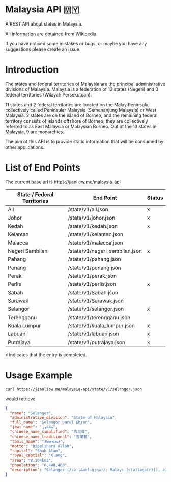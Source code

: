 # Malaysia API 🇲🇾

A REST API about states in Malaysia.

All information are obtained from Wikipedia.

If you have noticed some mistakes or bugs, or maybe you have any suggestions please create an issue.

# Introduction

The states and federal territories of Malaysia are the principal administrative divisions of Malaysia. Malaysia is a federation of 13 states (Negeri) and 3 federal territories (Wilayah Persekutuan).

11 states and 2 federal territories are located on the Malay Peninsula, collectively called Peninsular Malaysia (Semenanjung Malaysia) or West Malaysia. 2 states are on the island of Borneo, and the remaining federal territory consists of islands offshore of Borneo; they are collectively referred to as East Malaysia or Malaysian Borneo. Out of the 13 states in Malaysia, 9 are monarchies.

The aim of this API is to provide static information that will be consumed by other applications.

# List of End Points

The current base url is https://jianliew.me/malaysia-api

| State / Federal Territories | End Point                      | Status |
| --------------------------- | ------------------------------ | ------ |
| All                         | /state/v1/all.json             | x      |
| Johor                       | /state/v1/johor.json           | x      |
| Kedah                       | /state/v1/kedah.json           | x      |
| Kelantan                    | /state/v1/kelantan.json        |        |
| Malacca                     | /state/v1/malacca.json         |        |
| Negeri Sembilan             | /state/v1/negeri_sembilan.json | x      |
| Pahang                      | /state/v1/pahang.json          |        |
| Penang                      | /state/v1/penang.json          |        |
| Perak                       | /state/v1/perak.json           |        |
| Perlis                      | /state/v1/perlis.json          | x      |
| Sabah                       | /state/v1/Sabah.json           |        |
| Sarawak                     | /state/v1/Sarawak.json         |        |
| Selangor                    | /state/v1/selangor.json        | x      |
| Terengganu                  | /state/v1/terengganu.json      |        |
| Kuala Lumpur                | /state/v1/kuala_lumpur.json    | x      |
| Labuan                      | /state/v1/labuan.json          | x      |
| Putrajaya                   | /state/v1/putrajaya.json       | x      |

_x_ indicates that the entry is completed.

# Usage Example

```bash
curl https://jianliew.me/malaysia-api/state/v1/selangor.json
```

would retrieve

```json
{
  "name": "Selangor",
  "administrative_division": "State of Malaysia",
  "full_name": "Selangor Darul Ehsan",
  "jawi_name": "سلاڠور",
  "chinese_name_simplified": "雪兰莪",
  "chinese_name_traditional": "雪蘭莪",
  "tamil_name": "சிலாங்கூர்",
  "motto": "Dipelihara Allah",
  "capital": "Shah Alam",
  "royal_captial": "Klang",
  "area": "8.104km2",
  "population": "6,448,400",
  "description": "Selangor (/səˈl&aelig;ŋər/; Malay: [s(ə)laŋo(r)]), also known by its Arabic honorific Darul Ehsan, or &quot;Abode of Sincerity&quot;, is one of the 13 states of Malaysia. It is on the west coast of Peninsular Malaysia and is bordered by Perak to the north, Pahang to the east, Negeri Sembilan to the south and the Strait of Malacca to the west. Selangor surrounds the federal territories of Kuala Lumpur and Putrajaya, both of which were previously part of it. The state capital of Selangor is Shah Alam and its royal capital is Klang. Petaling Jaya and Subang Jaya received city status in 2006 and 2019, respectively. Selangor is one of four Malaysian states that contain more than one city with official city status; the others are Sarawak, Johor, and Penang. The state of Selangor has the largest economy in Malaysia in terms of gross domestic product (GDP), with RM 239.968 billion (roughly US$55.5 billion) in 2015, comprising 22.6% of the country's GDP. It is the most developed state in Malaysia; it has good infrastructure such as highways and transport, and has the largest population in Malaysia, a high standard of living and the lowest poverty rate in the country."
}
```
